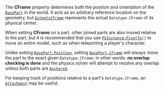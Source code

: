 The **CFrame** property determines both the position and orientation of
the [`BasePart`](https://create.roblox.com/docs/reference/engine/classes/BasePart) in the world. It acts as an arbitrary reference
location on the geometry, but [`ExtentsCFrame`](https://create.roblox.com/docs/reference/engine/classes/BasePart#ExtentsCFrame)
represents the actual `Datatype.CFrame` of its physical center.

When setting **CFrame** on a part, other joined parts are also moved
relative to the part, but it is recommended that you use
[`PVInstance:PivotTo()`](https://create.roblox.com/docs/reference/engine/classes/PVInstance#PivotTo) to move an entire model, such as when
teleporting a player's character.

Unlike setting [`BasePart.Position`](https://create.roblox.com/docs/reference/engine/classes/BasePart#Position), setting [`BasePart.CFrame`](https://create.roblox.com/docs/reference/engine/classes/BasePart#CFrame)
will always move the part to the exact given `Datatype.CFrame`; in other
words: **no overlap checking is done** and the physics solver will attempt
to resolve any overlap unless both parts are
[`Anchored`](https://create.roblox.com/docs/reference/engine/classes/BasePart#Anchored).

For keeping track of positions relative to a part's `Datatype.CFrame`, an
[`Attachment`](https://create.roblox.com/docs/reference/engine/classes/Attachment) may be useful.